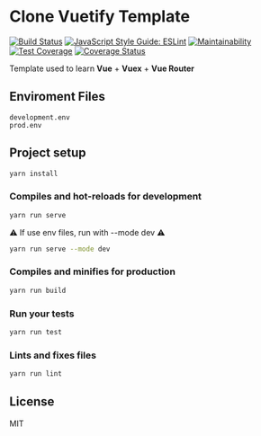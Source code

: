 # Clone Vuetify Template

[![Build Status](https://travis-ci.com/GussSoares/vuetify-template.svg?branch=main&style=flat-square&logo=appveyor)](https://travis-ci.com/GussSoares/vuetify-template)
[![JavaScript Style Guide: ESLint](https://img.shields.io/badge/code%20style-eslint-success?style=flat&logo=appveyor)](https://github.com/eslint/eslint "Find and fix problems in your JavaScript code.")
[![Maintainability](https://api.codeclimate.com/v1/badges/eabf457523fbc031382b/maintainability)](https://codeclimate.com/github/GussSoares/vuetify-template/maintainability)
[![Test Coverage](https://api.codeclimate.com/v1/badges/eabf457523fbc031382b/test_coverage)](https://codeclimate.com/github/GussSoares/vuetify-template/test_coverage)
[![Coverage Status](https://coveralls.io/repos/github/GussSoares/vuetify-template/badge.svg?branch=main)](https://coveralls.io/github/GussSoares/vuetify-template?branch=main)

Template used to learn **Vue** + **Vuex** + **Vue Router**

## Enviroment Files
```
development.env
prod.env
```
<!-- **[Vuetify MD Pro](git@github.com:kathirr007/Vuetify-md-pro-clone)** is Clone of the Vuetify Material Dasboard Template from Creative Tim. -->

<!-- To check live version please checkout **[here](https://kathirr007.github.io/Vuetify-md-pro-clone)**
To check live version please checkout **<a href="https://kathirr007.github.io/Vuetify-md-pro-clone" target="_blank" rel="noopener" title="Vuetify-md-pro-clone">Here</a>** -->

## Project setup
```sh
yarn install
```

### Compiles and hot-reloads for development
```sh
yarn run serve
```
⚠️ If use env files, run with --mode dev ⚠️
```sh
yarn run serve --mode dev
```
### Compiles and minifies for production
```sh
yarn run build
```

### Run your tests
```sh
yarn run test
```

### Lints and fixes files
```sh
yarn run lint
```

## License

MIT
<!-- ### Customize configuration
See [Configuration Reference](https://cli.vuejs.org/config/). -->

